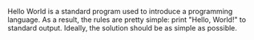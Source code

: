 Hello World is a standard program used to introduce a programming language.
As a result, the rules are pretty simple: print "Hello, World!" to standard
output. Ideally, the solution should be as simple as possible.

